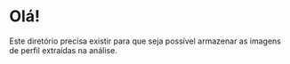 # Olá!

Este diretório precisa existir para que seja possível armazenar as imagens de perfil extraídas na análise.